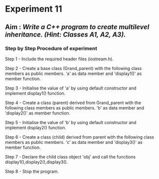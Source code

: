 # Experiment 11
## Aim : _Write a C++ program to create multilevel inheritance. (Hint: Classes A1, A2, A3)._
### Step by Step Procedure of experiment
Step 1 - Include the required header files (iostream.h).

Step 2 - Create a base class (Grand_parent) with the following class members as public members. 'a' as data member and 'display1()' as member function.

Step 3 - Initialise the value of 'a' by using default constructor and implement display1() function.

Step 4 - Create a class (parent) derived from Grand_parent with the following class members as public members. 'b' as data member and 'display2()' as member function.

Step 5 - Initialise the value of 'b' by using default constructor and implement display2() function.

Step 6 - Create a class (child) derived from parent with the following class members as public members. 'c' as data member and 'display3()' as member function.

Step 7 - Declare the child class object 'obj' and call the functions display1(),display2(),display3().

Step 8 - Stop the program.
